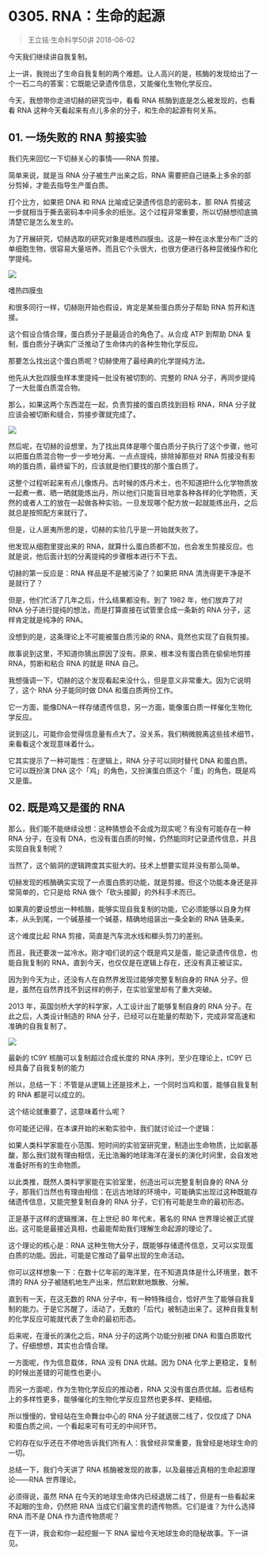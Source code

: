 # 0305. RNA：生命的起源
> 王立铭·生命科学50讲
2018-06-02

今天我们继续讲自我复制。

上一讲，我抛出了生命自我复制的两个难题。让人高兴的是，核酶的发现给出了一个一石二鸟的答案：它既能记录遗传信息，又能催化生物化学反应。

今天，我想带你走进切赫的研究当中，看看 RNA 核酶到底是怎么被发现的，也看看 RNA 这种今天看起来有点儿多余的分子，和生命的起源有何关系。 

## 01. 一场失败的 RNA 剪接实验

我们先来回忆一下切赫关心的事情——RNA 剪接。

简单来说，就是当 RNA 分子被生产出来之后，RNA 需要把自己链条上多余的部分剪掉，才能去指导生产蛋白质。

打个比方，如果把 DNA 和 RNA 比喻成记录遗传信息的密码本，那 RNA 剪接这一步就相当于撕去密码本中间多余的纸张。这个过程非常重要，所以切赫想彻底搞清楚它是怎么发生的。

为了开展研究，切赫选取的研究对象是嗜热四膜虫。这是一种在淡水里分布广泛的单细胞生物，很容易大量培养。而且它个头很大，也很方便进行各种显微操作和化学提纯。

![](https://raw.githubusercontent.com/dalong0514/selfstudy/master/图片链接/生命科学/2018036.jpg)

嗜热四膜虫

和很多同行一样，切赫刚开始也假设，肯定是某些蛋白质分子帮助 RNA 剪开和连接。

这个假设合情合理，蛋白质分子是最适合的角色了。从合成 ATP 到帮助 DNA 复制，蛋白质分子确实广泛推动了生命体内的各种生物化学反应。

那要怎么找出这个蛋白质呢？切赫使用了最经典的化学提纯方法。

他先从大批四膜虫样本里提纯一批没有被切割的、完整的 RNA 分子，再同步提纯了一大批蛋白质混合物。

那么，如果这两个东西混在一起，负责剪接的蛋白质找到目标 RNA，RNA 分子就应该会被切断和缝合，剪接步骤就完成了。

![](https://raw.githubusercontent.com/dalong0514/selfstudy/master/图片链接/生命科学/2018037.jpg)

然后呢，在切赫的设想里，为了找出具体是哪个蛋白质分子执行了这个步骤，他可以把蛋白质混合物一步一步地分离、一点点提纯，排除掉那些对 RNA 剪接没有影响的蛋白质，最终留下的，应该就是他们要找的那个蛋白质了。

这整个过程听起来有点儿像炼丹。古时候的炼丹术士，也不知道把什么化学物质放一起煮一煮、晒一晒就能炼出丹，所以他们只能盲目地拿各种各样的化学物质，天然的或者人工的放在一起做各种实验。一旦发现哪个配方放一起就能练出丹，之后就总是按照配方来就行了。

但是，让人匪夷所思的是，切赫的实验几乎是一开始就失败了。

他发现从细胞里提出来的 RNA，就算什么蛋白质都不加，也会发生剪接反应。也就是说，他后面计划的分离提纯的步骤根本进行不下去。

切赫的第一反应是：RNA 样品是不是被污染了？如果把 RNA 清洗得更干净是不是就行了？

但是，他们忙活了几年之后，什么结果都没有。到了 1982 年，他们放弃了对 RNA 分子进行提纯的想法，而是打算直接在试管里合成一条新的 RNA 分子，这样肯定就是纯净的 RNA。

没想到的是，这条理论上不可能被蛋白质污染的 RNA，竟然也实现了自我剪接。

故事说到这里，不知道你猜出原因了没有。原来，根本没有蛋白质在偷偷地剪接 RNA，剪断和粘合 RNA 的就是 RNA 自己。

我想强调一下，切赫的这个发现看起来没什么，但是意义非常重大。因为它说明了，这个 RNA 分子能同时做 DNA 和蛋白质两份工作。

它一方面，能像DNA一样存储遗传信息，另一方面，能像蛋白质一样催化生物化学反应。

说到这儿，可能你会觉得信息量有点大了。没关系，我们稍微脱离这些技术细节，来看看这个发现意味着什么。

它其实提示了一种可能性：在逻辑上，RNA 分子可以同时替代 DNA 和蛋白质。它可以既扮演 DNA 这个「鸡」的角色，又扮演蛋白质这个「蛋」的角色，既是鸡又是蛋。

## 02. 既是鸡又是蛋的 RNA

那么，我们能不能继续设想：这种猜想会不会成为现实呢？有没有可能存在一种 RNA 分子，在没有 DNA，也没有蛋白质的时候，仍然能同时记录遗传信息，并且实现自我复制呢？

当然了，这个脑洞的逻辑跨度其实挺大的。技术上想要实现并没有那么简单。

切赫发现的核酶确实实现了一点蛋白质的功能，就是剪接。但这个功能本身还是非常简单的，它只是给 RNA 做个「砍头接脚」的外科手术而已。

如果真的要设想出一种核酶，能够实现自我复制的功能，它必须能够以自身为样本，从头到尾，一个碱基接一个碱基，精确地组装出一条全新的 RNA 链条来。

这个难度比起 RNA 剪接，简直是汽车流水线和榔头剪刀的差别。

而且，我还要泼一盆冷水。刚才咱们说的这个既是鸡又是蛋，能记录遗传信息，也能自我复制的 RNA，直到今天，也仅仅是在逻辑上存在，还没有真正被证实。

因为到今天为止，还没有人在自然界发现过能够完整复制自身的 RNA 分子。但是，虽然在自然界找不到这样的例子，在实验室里却有了重大突破。

2013 年，英国剑桥大学的科学家，人工设计出了能够复制自身的 RNA 分子。在此之后，人类设计制造的 RNA 分子，已经可以在能量的帮助下，完成非常高速和准确的自我复制了。

![](https://raw.githubusercontent.com/dalong0514/selfstudy/master/图片链接/生命科学/2018038.jpg)

最新的 tC9Y 核酶可以复制超过合成长度的 RNA 序列，至少在理论上，tC9Y 已经具备了自我复制的能力

所以，总结一下：不管是从逻辑上还是技术上，一个同时当鸡和蛋，能够自我复制的 RNA 都是可以成立的。

这个结论就重要了，这意味着什么呢？

你可能还记得，在本课开始的米勒实验中，我们就讨论过一个逻辑：

如果人类科学家能在小范围、短时间的实验室研究里，制造出生命物质，比如氨基酸，那么我们就有理由相信，无比浩瀚的地球海洋在漫长的演化时间里，会自发地准备好所有的生命物质。

以此类推，既然人类科学家能在实验室里，创造出可以完整复制自身的 RNA 分子，那我们当然也有理由相信：在远古地球的环境中，可能确实出现过这种既能存储遗传信息，又能完整复制自身的 RNA 分子，它们有可能是生命的最初形态。

正是基于这样的逻辑推演，在上世纪 80 年代末，著名的 RNA 世界理论被正式提出。这可能是最接近真相，也最能帮助我们理解生命起源的理论了。

这个理论的核心是：RNA 这种生物大分子，既能够存储遗传信息，又可以实现蛋白质的功能。因此，可能是它推动了最早出现的生命活动。

你可以这样想象一下：在数十亿年前的海洋里，在不知道具体是什么环境里，数不清的 RNA 分子被随机地生产出来，然后默默地飘散、分解。

直到有一天，在这无数的 RNA 分子中，有一种特殊组合，恰好产生了能够自我复制的能力。于是它苏醒了，活动了，无数的「后代」被制造出来了。这种自我复制的化学反应可能就代表了生命的最初形态。

后来呢，在漫长的演化之后，RNA 分子的这两个功能分别被 DNA 和蛋白质取代了。仔细想想，其实也合情合理。

一方面呢，作为信息载体，RNA 没有 DNA 优越。因为 DNA 化学上更稳定，复制的时候出差错的可能性也更小。

而另一方面呢，作为生物化学反应的推动者，RNA 又没有蛋白质优越。后者结构上的多样性更多，能够催化的生物化学反应显然也更多样、更精细。

所以慢慢的，曾经站在生命舞台中心的 RNA 分子就退居二线了，仅仅成了 DNA 和蛋白质之间，一个看起来可有可无的中间环节。

它的存在似乎还在不停地告诉我们所有人：我曾经非常重要，我曾经是地球生命的一切。

总结一下，我们今天讲了 RNA 核酶被发现的故事，以及最接近真相的生命起源理论——RNA 世界理论。

必须得说，虽然 RNA 在今天的地球生命体内已经退居二线了，但是有一些看起来不起眼的生命，仍然把 RNA 当成它们最宝贵的遗传物质。它们是谁？为什么选择 RNA 而不是 DNA 作为遗传物质呢？

在下一讲，我会和你一起挖掘一下 RNA 留给今天地球生命的隐秘故事。下一讲见。


